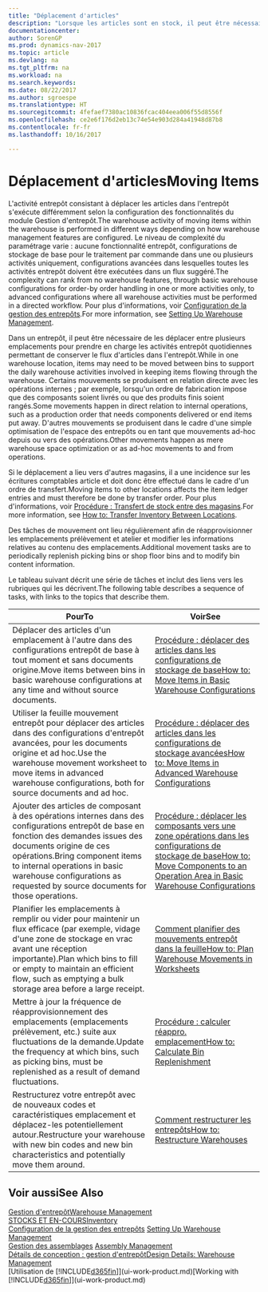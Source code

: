 ```yaml
---
title: "Déplacement d'articles"
description: "Lorsque les articles sont en stock, il peut être nécessaire de les déplacer entre plusieurs emplacements pour prendre en charge les activités entrepôt quotidiennes permettant de conserver le flux d'articles dans l'entrepôt. Certains mouvements se produisent en relation directe avec les opérations internes ; par exemple, lorsqu'un ordre de fabrication impose que des composants soient livrés ou que des produits finis soient rangés. D'autres mouvements se produisent dans le cadre d'une simple optimisation de l'espace des entrepôts ou en tant que mouvements ad-hoc depuis ou vers des opérations."
documentationcenter: 
author: SorenGP
ms.prod: dynamics-nav-2017
ms.topic: article
ms.devlang: na
ms.tgt_pltfrm: na
ms.workload: na
ms.search.keywords: 
ms.date: 08/22/2017
ms.author: sgroespe
ms.translationtype: HT
ms.sourcegitcommit: 4fefaef7380ac10836fcac404eea006f55d8556f
ms.openlocfilehash: ce2e6f176d2eb13c74e54e903d284a41948d87b8
ms.contentlocale: fr-fr
ms.lasthandoff: 10/16/2017

---
```

# <a name="moving-items"></a><span data-ttu-id="56421-105">Déplacement d'articles</span><span class="sxs-lookup"><span data-stu-id="56421-105">Moving Items</span></span>
<span data-ttu-id="56421-106">L'activité entrepôt consistant à déplacer les articles dans l'entrepôt s'exécute différemment selon la configuration des fonctionnalités du module Gestion d'entrepôt.</span><span class="sxs-lookup"><span data-stu-id="56421-106">The warehouse activity of moving items within the warehouse is performed in different ways depending on how warehouse management features are configured.</span></span> <span data-ttu-id="56421-107">Le niveau de complexité du paramétrage varie : aucune fonctionnalité entrepôt, configurations de stockage de base pour le traitement par commande dans une ou plusieurs activités uniquement, configurations avancées dans lesquelles toutes les activités entrepôt doivent être exécutées dans un flux suggéré.</span><span class="sxs-lookup"><span data-stu-id="56421-107">The complexity can rank from no warehouse features, through basic warehouse configurations for order-by order handling in one or more activities only, to advanced configurations where all warehouse activities must be performed in a directed workflow.</span></span> <span data-ttu-id="56421-108">Pour plus d'informations, voir [Configuration de la gestion des entrepôts](warehouse-setup-warehouse.md).</span><span class="sxs-lookup"><span data-stu-id="56421-108">For more information, see [Setting Up Warehouse Management](warehouse-setup-warehouse.md).</span></span>

<span data-ttu-id="56421-109">Dans un entrepôt, il peut être nécessaire de les déplacer entre plusieurs emplacements pour prendre en charge les activités entrepôt quotidiennes permettant de conserver le flux d'articles dans l'entrepôt.</span><span class="sxs-lookup"><span data-stu-id="56421-109">While in one warehouse location, items may need to be moved between bins to support the daily warehouse activities involved in keeping items flowing through the warehouse.</span></span> <span data-ttu-id="56421-110">Certains mouvements se produisent en relation directe avec les opérations internes ; par exemple, lorsqu'un ordre de fabrication impose que des composants soient livrés ou que des produits finis soient rangés.</span><span class="sxs-lookup"><span data-stu-id="56421-110">Some movements happen in direct relation to internal operations, such as a production order that needs components delivered or end items put away.</span></span> <span data-ttu-id="56421-111">D'autres mouvements se produisent dans le cadre d'une simple optimisation de l'espace des entrepôts ou en tant que mouvements ad-hoc depuis ou vers des opérations.</span><span class="sxs-lookup"><span data-stu-id="56421-111">Other movements happen as mere warehouse space optimization or as ad-hoc movements to and from operations.</span></span>

<span data-ttu-id="56421-112">Si le déplacement a lieu vers d'autres magasins, il a une incidence sur les écritures comptables article et doit donc être effectué dans le cadre d'un ordre de transfert.</span><span class="sxs-lookup"><span data-stu-id="56421-112">Moving items to other locations affects the item ledger entries and must therefore be done by transfer order.</span></span> <span data-ttu-id="56421-113">Pour plus d'informations, voir [Procédure : Transfert de stock entre des magasins](inventory-how-transfer-between-locations.md).</span><span class="sxs-lookup"><span data-stu-id="56421-113">For more information, see [How to: Transfer Inventory Between Locations](inventory-how-transfer-between-locations.md).</span></span>  

<span data-ttu-id="56421-114">Des tâches de mouvement ont lieu régulièrement afin de réapprovisionner les emplacements prélèvement et atelier et modifier les informations relatives au contenu des emplacements.</span><span class="sxs-lookup"><span data-stu-id="56421-114">Additional movement tasks are to periodically replenish picking bins or shop floor bins and to modify bin content information.</span></span>  

 <span data-ttu-id="56421-115">Le tableau suivant décrit une série de tâches et inclut des liens vers les rubriques qui les décrivent.</span><span class="sxs-lookup"><span data-stu-id="56421-115">The following table describes a sequence of tasks, with links to the topics that describe them.</span></span>   

|<span data-ttu-id="56421-116">**Pour**</span><span class="sxs-lookup"><span data-stu-id="56421-116">**To**</span></span>|<span data-ttu-id="56421-117">**Voir**</span><span class="sxs-lookup"><span data-stu-id="56421-117">**See**</span></span>|  
|------------|-------------|  
|<span data-ttu-id="56421-118">Déplacer des articles d'un emplacement à l'autre dans des configurations entrepôt de base à tout moment et sans documents origine.</span><span class="sxs-lookup"><span data-stu-id="56421-118">Move items between bins in basic warehouse configurations at any time and without source documents.</span></span>|[<span data-ttu-id="56421-119">Procédure : déplacer des articles dans les configurations de stockage de base</span><span class="sxs-lookup"><span data-stu-id="56421-119">How to: Move Items in Basic Warehouse Configurations</span></span>](warehouse-how-to-move-items-ad-hoc-in-basic-warehousing.md)|
|<span data-ttu-id="56421-120">Utiliser la feuille mouvement entrepôt pour déplacer des articles dans des configurations d'entrepôt avancées, pour les documents origine et ad hoc.</span><span class="sxs-lookup"><span data-stu-id="56421-120">Use the warehouse movement worksheet to move items in advanced warehouse configurations, both for source documents and ad hoc.</span></span>|[<span data-ttu-id="56421-121">Procédure : déplacer des articles dans les configurations de stockage avancées</span><span class="sxs-lookup"><span data-stu-id="56421-121">How to: Move Items in Advanced Warehouse Configurations</span></span>](warehouse-how-to-move-items-in-advanced-warehousing.md)|  
|<span data-ttu-id="56421-122">Ajouter des articles de composant à des opérations internes dans des configurations entrepôt de base en fonction des demandes issues des documents origine de ces opérations.</span><span class="sxs-lookup"><span data-stu-id="56421-122">Bring component items to internal operations in basic warehouse configurations as requested by source documents for those operations.</span></span>|[<span data-ttu-id="56421-123">Procédure : déplacer les composants vers une zone opérations dans les configurations de stockage de base</span><span class="sxs-lookup"><span data-stu-id="56421-123">How to: Move Components to an Operation Area in Basic Warehouse Configurations</span></span>](warehouse-how-to-move-components-to-an-operation-area-in-basic-warehousing.md)|
|<span data-ttu-id="56421-124">Planifier les emplacements à remplir ou vider pour maintenir un flux efficace (par exemple, vidage d'une zone de stockage en vrac avant une réception importante).</span><span class="sxs-lookup"><span data-stu-id="56421-124">Plan which bins to fill or empty to maintain an efficient flow, such as emptying a bulk storage area before a large receipt.</span></span>|[<span data-ttu-id="56421-125">Comment planifier des mouvements entrepôt dans la feuille</span><span class="sxs-lookup"><span data-stu-id="56421-125">How to: Plan Warehouse Movements in Worksheets</span></span>](warehouse-how-to-plan-warehouse-movements-in-worksheets.md)|
|<span data-ttu-id="56421-126">Mettre à jour la fréquence de réapprovisionnement des emplacements (emplacements prélèvement, etc.) suite aux fluctuations de la demande.</span><span class="sxs-lookup"><span data-stu-id="56421-126">Update the frequency at which bins, such as picking bins, must be replenished as a result of demand fluctuations.</span></span>|[<span data-ttu-id="56421-127">Procédure : calculer réappro. emplacement</span><span class="sxs-lookup"><span data-stu-id="56421-127">How to: Calculate Bin Replenishment</span></span>](warehouse-how-to-calculate-bin-replenishment.md)|
|<span data-ttu-id="56421-128">Restructurez votre entrepôt avec de nouveaux codes et caractéristiques emplacement et déplacez-les potentiellement autour.</span><span class="sxs-lookup"><span data-stu-id="56421-128">Restructure your warehouse with new bin codes and new bin characteristics and potentially move them around.</span></span>|[<span data-ttu-id="56421-129">Comment restructurer les entrepôts</span><span class="sxs-lookup"><span data-stu-id="56421-129">How to: Restructure Warehouses</span></span>](warehouse-how-to-restructure-warehouses.md)|  

## <a name="see-also"></a><span data-ttu-id="56421-130">Voir aussi</span><span class="sxs-lookup"><span data-stu-id="56421-130">See Also</span></span>  
[<span data-ttu-id="56421-131">Gestion d'entrepôt</span><span class="sxs-lookup"><span data-stu-id="56421-131">Warehouse Management</span></span>](warehouse-manage-warehouse.md)  
[<span data-ttu-id="56421-132">STOCKS ET EN-COURS</span><span class="sxs-lookup"><span data-stu-id="56421-132">Inventory</span></span>](inventory-manage-inventory.md)  
<span data-ttu-id="56421-133">[Configuration de la gestion des entrepôts](warehouse-setup-warehouse.md)   </span><span class="sxs-lookup"><span data-stu-id="56421-133">[Setting Up Warehouse Management](warehouse-setup-warehouse.md)   </span></span>  
<span data-ttu-id="56421-134">[Gestion des assemblages](assembly-assemble-items.md)  </span><span class="sxs-lookup"><span data-stu-id="56421-134">[Assembly Management](assembly-assemble-items.md)  </span></span>  
[<span data-ttu-id="56421-135">Détails de conception : gestion d'entrepôt</span><span class="sxs-lookup"><span data-stu-id="56421-135">Design Details: Warehouse Management</span></span>](design-details-warehouse-management.md)  
<span data-ttu-id="56421-136">[Utilisation de [!INCLUDE[d365fin](includes/d365fin_md.md)]](ui-work-product.md)</span><span class="sxs-lookup"><span data-stu-id="56421-136">[Working with [!INCLUDE[d365fin](includes/d365fin_md.md)]](ui-work-product.md)</span></span>

